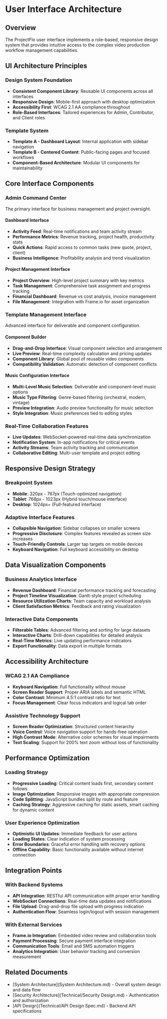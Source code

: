 # User Interface Architecture

## Overview
The ProjectFlo user interface implements a role-based, responsive design system that provides intuitive access to the complex video production workflow management capabilities.

## UI Architecture Principles

### Design System Foundation
- **Consistent Component Library**: Reusable UI components across all interfaces
- **Responsive Design**: Mobile-first approach with desktop optimization
- **Accessibility First**: WCAG 2.1 AA compliance throughout
- **Role-Based Interfaces**: Tailored experiences for Admin, Contributor, and Client roles

### Template System
- **Template A - Dashboard Layout**: Internal application with sidebar navigation
- **Template B - Centered Content**: Public-facing pages and focused workflows
- **Component-Based Architecture**: Modular UI components for maintainability

## Core Interface Components

### Admin Command Center
The primary interface for business management and project oversight.

#### Dashboard Interface
- **Activity Feed**: Real-time notifications and team activity stream
- **Performance Metrics**: Revenue tracking, project health, productivity stats
- **Quick Actions**: Rapid access to common tasks (new quote, project, client)
- **Business Intelligence**: Profitability analysis and trend visualization

#### Project Management Interface
- **Project Overview**: High-level project summary with key metrics
- **Task Management**: Comprehensive task assignment and progress tracking
- **Financial Dashboard**: Revenue vs cost analysis, invoice management
- **File Management**: Integration with Frame.io for asset organization

### Template Management Interface
Advanced interface for deliverable and component configuration.

#### Component Builder
- **Drag-and-Drop Interface**: Visual component selection and arrangement
- **Live Preview**: Real-time complexity calculation and pricing updates
- **Component Library**: Global pool of reusable video components
- **Compatibility Validation**: Automatic detection of component conflicts

#### Music Configuration Interface
- **Multi-Level Music Selection**: Deliverable and component-level music options  
- **Music Type Filtering**: Genre-based filtering (orchestral, modern, vintage)
- **Preview Integration**: Audio preview functionality for music selection
- **Style Integration**: Music preferences tied to editing styles

### Real-Time Collaboration Features
- **Live Updates**: WebSocket-powered real-time data synchronization
- **Notification System**: In-app notifications for critical events
- **Activity Streams**: Team activity tracking and communication
- **Collaborative Editing**: Multi-user template and project editing

## Responsive Design Strategy

### Breakpoint System
- **Mobile**: 320px - 767px (Touch-optimized navigation)
- **Tablet**: 768px - 1023px (Hybrid touch/mouse interface)
- **Desktop**: 1024px+ (Full-featured interface)

### Adaptive Interface Features
- **Collapsible Navigation**: Sidebar collapses on smaller screens
- **Progressive Disclosure**: Complex features revealed as screen size increases
- **Touch-Friendly Controls**: Larger tap targets on mobile devices
- **Keyboard Navigation**: Full keyboard accessibility on desktop

## Data Visualization Components

### Business Analytics Interface
- **Revenue Dashboard**: Financial performance tracking and forecasting
- **Project Timeline Visualization**: Gantt-style project scheduling
- **Resource Utilization Charts**: Team capacity and workload analysis
- **Client Satisfaction Metrics**: Feedback and rating visualization

### Interactive Data Components
- **Filterable Tables**: Advanced filtering and sorting for large datasets
- **Interactive Charts**: Drill-down capabilities for detailed analysis
- **Real-Time Metrics**: Live updating performance indicators
- **Export Functionality**: Data export in multiple formats

## Accessibility Architecture

### WCAG 2.1 AA Compliance
- **Keyboard Navigation**: Full functionality without mouse
- **Screen Reader Support**: Proper ARIA labels and semantic HTML
- **Color Contrast**: Minimum 4.5:1 contrast ratio for text
- **Focus Management**: Clear focus indicators and logical tab order

### Assistive Technology Support
- **Screen Reader Optimization**: Structured content hierarchy
- **Voice Control**: Voice navigation support for hands-free operation
- **High Contrast Mode**: Alternative color schemes for visual impairments
- **Text Scaling**: Support for 200% text zoom without loss of functionality

## Performance Optimization

### Loading Strategy
- **Progressive Loading**: Critical content loads first, secondary content follows
- **Image Optimization**: Responsive images with appropriate compression
- **Code Splitting**: JavaScript bundles split by route and feature
- **Caching Strategy**: Aggressive caching for static assets, smart caching for dynamic content

### User Experience Optimization
- **Optimistic UI Updates**: Immediate feedback for user actions
- **Loading States**: Clear indication of system processing
- **Error Boundaries**: Graceful error handling with recovery options
- **Offline Capability**: Basic functionality available without internet connection

## Integration Points

### With Backend Systems
- **API Integration**: RESTful API communication with proper error handling
- **WebSocket Connections**: Real-time data updates and notifications
- **File Upload**: Drag-and-drop file upload with progress indication
- **Authentication Flow**: Seamless login/logout with session management

### With External Services
- **Frame.io Integration**: Embedded video review and collaboration tools
- **Payment Processing**: Secure payment interface integration
- **Communication Tools**: Email and SMS automation triggers
- **Analytics Integration**: User behavior tracking and conversion measurement

## Related Documents
- [System Architecture](System Architecture.md) - Overall system design and data flow
- [Security Architecture](Technical/Security Design.md) - Authentication and authorization
- [API Design](Technical/API Design Spec.md) - Backend API specifications
